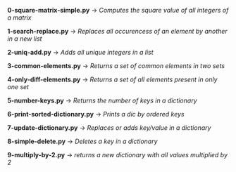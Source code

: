 **0-square-matrix-simple.py** -> *Computes the square value of all integers of a matrix*

**1-search-replace.py** -> *Replaces all occurencess of an element by another in a new list*

**2-uniq-add.py** -> *Adds all unique integers in a list*

**3-common-elements.py** -> *Returns a set of common elements in two sets*

**4-only-diff-elements.py** -> *Returns a set of all elements present in only one set*

**5-number-keys.py** -> *Returns the number of keys in a dictionary*

**6-print-sorted-dictionary.py** -> *Prints a dic by ordered keys*

**7-update-dictionary.py** -> *Replaces or adds key/value in a dictionary*

**8-simple-delete.py** -> *Deletes a key in a dictionary*

**9-multiply-by-2.py** -> *returns a new dictionary with all values multiplied by 2*
